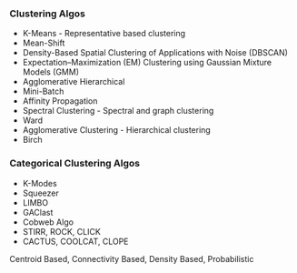 ### Clustering Algos
* K-Means - Representative based clustering
* Mean-Shift
* Density-Based Spatial Clustering of Applications with Noise (DBSCAN)
* Expectation–Maximization (EM) Clustering using Gaussian Mixture Models (GMM)
* Agglomerative Hierarchical
* Mini-Batch
* Affinity Propagation
* Spectral Clustering - Spectral and graph clustering
* Ward
* Agglomerative Clustering - Hierarchical clustering
* Birch

### Categorical Clustering Algos
* K-Modes
* Squeezer
* LIMBO
* GAClast
* Cobweb Algo
* STIRR, ROCK, CLICK
* CACTUS, COOLCAT, CLOPE







Centroid Based, Connectivity Based, Density Based, Probabilistic






